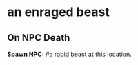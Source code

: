 # an enraged beast
## On NPC Death

**Spawn NPC:**  [\#a rabid beast](/npc/174037) at this location.